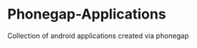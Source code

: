 Phonegap-Applications
=====================

Collection of android applications created via phonegap
